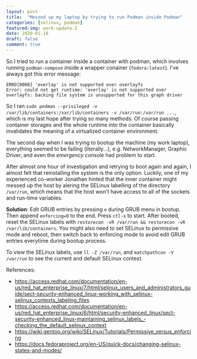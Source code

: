 ```yaml
---
layout: post
title:  "Messed up my laptop by trying to run Podman inside Podman"
categories: [selinux, podman]
featured-img: work-update-2
date: 2020-01-18
draft: false
comment: true
---
```


So I tried to run a container inside a container with podman, which involves
running `podman-compose` inside a wrapper conainer (`fedora:latest`). I've always got this
error message: 
```
ERRO[0000] 'overlay' is not supported over overlayfs
Error: could not get runtime: 'overlay' is not supported over overlayfs: backing file system is unsupported for this graph driver
```

So I ran `sudo podman --privileged -v /var/lib/containers:/var/lib/containers -v /var/run:/var/run ...`,
which is my last hope after trying so many methods. Of course passing container storages and
the whole runtime into the container basically invalidates the meaning of a virtualized container environment.

The second day when I was trying to bootup the machine (my work laptop), everything seemed to be failing (literally...), e.g. NetworkManager, Graphic Driver, and even the _emergency console_ had
problem to start.

After almost one hour of investigation and retrying to boot again and again, I almost felt that reinstalling the system is the only option. 
Luckily, one of my experienced co-worker Jonathan hinted that the inner container might messed up the host by alering the SELinux labelling of the directory
`/var/run`, which means that the host won't have access to all of the sockets and run-time variables.

__Solution__: Edit GRUB entries by pressing `e` during GRUB menu in bootup. Then append `enforcing=0` to the end. Press `ctl-x` to start. After booted, reset the SELinux labels with `restorecon -vR /var/run && restorecon -vR /var/lib/containers`. You might also need to set SELinux to permissive mode and reboot, then switch back to enforcing mode to avoid edit GRUB entries everytime during bootup process.

To view the SELinux labels, use `ll -Z /var/run`, and `matchpathcon -V /var/run` to see the current and default SELinux context.

References:
 - https://access.redhat.com/documentation/en-us/red_hat_enterprise_linux/7/html/selinux_users_and_administrators_guide/sect-security-enhanced_linux-working_with_selinux-selinux_contexts_labeling_files
 - https://access.redhat.com/documentation/en-us/red_hat_enterprise_linux/6/html/security-enhanced_linux/sect-security-enhanced_linux-maintaining_selinux_labels_-checking_the_default_selinux_context
 - https://wiki.gentoo.org/wiki/SELinux/Tutorials/Permissive_versus_enforcing
 - https://docs.fedoraproject.org/en-US/quick-docs/changing-selinux-states-and-modes/